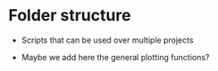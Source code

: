 # Folder structure
- Scripts that can be used over multiple projects

- Maybe we add here the general plotting functions?
